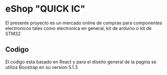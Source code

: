 # eShop "QUICK IC"

El presente proyecto es un mercado online de compras para componentes
electronicos tales como electronica en general, kit de arduino o kit de STM32

## Codigo

El codigo esta basado en React y para el diseño general de la pagina se utiliza Boostrap en su
version 5.1.3

